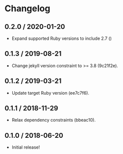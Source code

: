 # Changelog

## 0.2.0 / 2020-01-20

- Expand supported Ruby versions to include 2.7 ()

## 0.1.3 / 2019-08-21

- Change jekyll version constraint to >= 3.8 (9c21f2e).

## 0.1.2 / 2019-03-21

- Update target Ruby version (ee7c7f6).

## 0.1.1 / 2018-11-29

- Relax dependency constraints (bbeac10).

## 0.1.0 / 2018-06-20

- Initial release!
